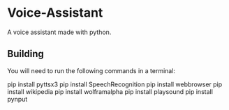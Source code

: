 # Voice-Assistant
A voice assistant made with python.

## Building
You will need to run the following commands in a terminal:
  
  pip install pyttsx3
  pip install SpeechRecognition
  pip install webbrowser
  pip install wikipedia
  pip install wolframalpha
  pip install playsound
  pip install pynput
